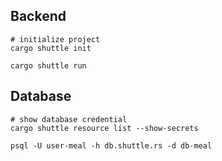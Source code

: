 ## Backend
```shell
# initialize project
cargo shuttle init

cargo shuttle run
```

## Database
```shell
# show database credential
cargo shuttle resource list --show-secrets

psql -U user-meal -h db.shuttle.rs -d db-meal
```
